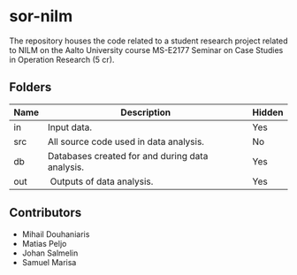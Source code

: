# sor-nilm
The repository houses the code related to a student research project related to NILM on the Aalto University course MS-E2177 Seminar on Case Studies in Operation Research (5 cr).

## Folders

| Name    | Description                                      | Hidden  |
| ------- | ------------------------------------------------ | ------- |
| in      | Input data.                                      | Yes     |
| src     | All source code used in data analysis.           | No      |
| db      | Databases created for and during data analysis.  | Yes     |
| out     | Outputs of data analysis.                        | Yes     |

## Contributors

* Mihail Douhaniaris
* Matias Peljo
* Johan Salmelin
* Samuel Marisa
